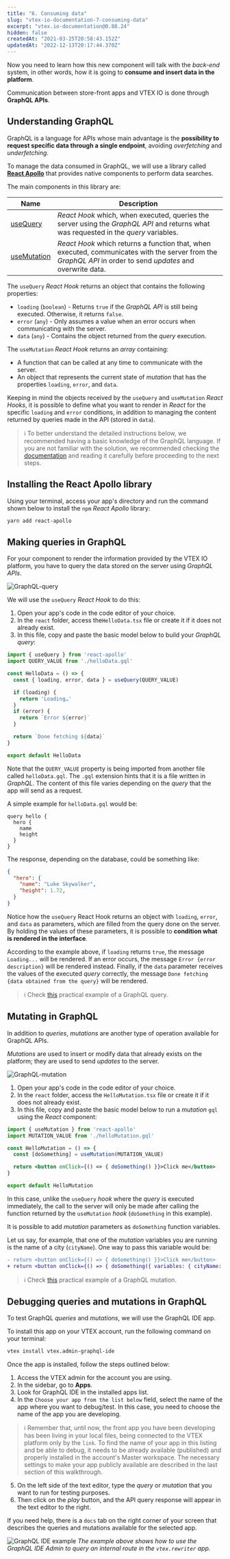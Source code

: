 ```yaml
---
title: "6. Consuming data"
slug: "vtex-io-documentation-7-consuming-data"
excerpt: "vtex.io-documentation@0.88.24"
hidden: false
createdAt: "2021-03-25T20:58:43.152Z"
updatedAt: "2022-12-13T20:17:44.370Z"
---
```


Now you need to learn how this new component will talk with the *back-end* system, in other words, how it is going to **consume and insert data in the platform**.

Communication between store-front apps and VTEX IO is done through **GraphQL APIs**.

## Understanding GraphQL

GraphQL is a language for APIs whose main advantage is the **possibility to request specific data through a single endpoint**, avoiding *overfetching* and *underfetching*.

To manage the data consumed in GraphQL, we will use a library called [**React Apollo**](https://www.npmjs.com/package/react-apollo) that provides native components to perform data searches.

The main components in this library are:

| Name                                                                    | Description                                                                                                                                                   |
| ----------------------------------------------------------------------- | ------------------------------------------------------------------------------------------------------------------------------------------------------------- |
| [useQuery](https://www.apollographql.com/docs/react/data/queries/)      | *React Hook* which, when executed, queries the server using the *GraphQL API* and returns what was requested in the *query* variables.                        |
| [useMutation](https://www.apollographql.com/docs/react/data/mutations/) | *React Hook* which returns a function that, when executed, communicates with the server from the *GraphQL API* in order to send *updates* and overwrite data. |

The `useQuery` *React Hook* returns an object that contains the following properties:

- `loading` (`boolean`) - Returns `true` if the *GraphQL API* is still being executed. Otherwise, it returns `false`.
- `error` (`any`) - Only assumes a value when an error occurs when communicating with the server.
- `data` (`any`) - Contains the object returned from the *query* execution.

The `useMutation` *React Hook* returns an *array* containing:

- A function that can be called at any time to communicate with the server.
- An object that represents the current state of *mutation* that has the properties `loading`, `error`, and `data`.

Keeping in mind the objects received by the `useQuery` and `useMutation` *React Hooks*, it is possible to define what you want to render in *React* for the specific `loading` and `error` conditions, in addition to managing the content returned by queries made in the API (stored in `data`).

> ℹ️ To better understand the detailed instructions below, we recommended having a basic knowledge of the GraphQL language. If you are not familiar with the solution, we recommended checking the [documentation](https://graphql.org/learn/) and reading it carefully before proceeding to the next steps.

## Installing the React Apollo library

Using your terminal, access your app's directory and run the command shown below to install the `npm` *React Apollo* library:

```sh
yarn add react-apollo
```

## Making queries in GraphQL

For your component to render the information provided by the VTEX IO platform, you have to query the data stored on the server using *GraphQL APIs*.

![GraphQL-query](https://raw.githubusercontent.com/vtexdocs/dev-portal-content/main/images/vtex-io-documentation-7-consuming-data-0.png)

We will use the `useQuery` *React Hook* to do this:

1. Open your app's code in the code editor of your choice.
2. In the `react` folder, access the`HelloData.tsx` file or create it if it does not already exist.
3. In this file, copy and paste the basic model below to build your *GraphQL query*:

```jsx
import { useQuery } from 'react-apollo'
import QUERY_VALUE from './helloData.gql'

const HelloData = () => {
  const { loading, error, data } = useQuery(QUERY_VALUE)

  if (loading) {
    return 'Loading…'
  }
  if (error) {
    return `Error ${error}`
  }

  return `Done fetching ${data}`
}

export default HelloData
```

Note that the `QUERY_VALUE` property is being imported from another file called `helloData.gql`. The `.gql` extension hints that it is a file written in *GraphQL*. The content of this file varies depending on the *query* that the app will send as a request.

A simple example for `helloData.gql` would be:

```gql
query hello {
  hero {
    name  
    height
  }
}
```

The response, depending on the database, could be something like:

```json
{
  "hero": {
    "name": "Luke Skywalker",
    "height": 1.72,
  }
}
```

Notice how the `useQuery` React Hook returns an object with `loading`, `error`, and `data` as parameters, which are filled from the query done on the server. By holding the values of these parameters, it is possible to **condition what is rendered in the interface**.

According to the example above, if `loading` returns `true`, the message `Loading...` will be rendered. If an error occurs, the message `Error {error description}` will be rendered instead. Finally, if the `data` parameter receives the values of the executed *query* correctly, the message `Done fetching {data obtained from the query}` will be rendered.

> ℹ️ Check [this](https://www.apollographql.com/docs/react/data/queries/) practical example of a GraphQL query.

## Mutating in GraphQL

In addition to *queries*, *mutations* are another type of operation available for GraphQL APIs.

*Mutations* are used to insert or modify data that already exists on the platform; they are used to send *updates* to the server.

![GraphQL-mutation](https://raw.githubusercontent.com/vtexdocs/dev-portal-content/main/images/vtex-io-documentation-7-consuming-data-1.png)

1. Open your app's code in the code editor of your choice.
2. In the `react` folder, access the `HelloMutation.tsx` file or create it if it does not already exist.
3. In this file, copy and paste the basic model below to run a *mutation* `gql` using the *React* component:

```jsx
import { useMutation } from 'react-apollo'
import MUTATION_VALUE from './helloMutation.gql'

const HelloMutation = () => {
  const [doSomething] = useMutation(MUTATION_VALUE)

  return <button onClick={() => { doSomething() }}>Click me</button>
}

export default HelloMutation
```

In this case, unlike the `useQuery` *hook* where the *query* is executed immediately, the call to the server will only be made after calling the function returned by the `useMutation` *hook* (`doSomething` in this example).

It is possible to add *mutation* parameters as `doSomething` function variables.

Let us say, for example, that one of the *mutation* variables you are running is the name of a city (`cityName`). One way to pass this variable would be:

```diff
- return <button onClick={() => { doSomething() }}>Click me</button>
+ return <button onClick={() => { doSomething({ variables: { cityName: 'Rio' ) }}>Click me</button>
```

> ℹ️ Check [this](https://www.apollographql.com/docs/react/data/mutations/) practical example of a GraphQL mutation.

## Debugging queries and mutations in GraphQL

To test GraphQL *queries* and *mutations*, we will use the GraphQL IDE app.

To install this app on your VTEX account, run the following command on your terminal:

```sh
vtex install vtex.admin-graphql-ide
```

Once the app is installed, follow the steps outlined below:

1. Access the VTEX admin for the account you are using.
2. In the sidebar, go to **Apps**.
3. Look for GraphQL IDE in the installed apps list.
4. In the `Choose your app from the list below` field, select the name of the app where you want to debug/test. In this case, you need to choose the name of the app you are developing.

> ℹ️ Remember that, until now, the front app you have been developing has been living in your local files, being connected to the VTEX platform only by the `link`. To find the name of your app in this listing and be able to debug, it needs to be already available (published) and properly installed in the account's Master workspace. The necessary settings to make your app publicly available are described in the last section of this walkthrough.

5. On the left side of the text editor, type the *query* or *mutation* that you want to run for testing purposes.
6. Then click on the *play* button, and the API query response will appear in the text editor to the right.

If you need help, there is a `docs` tab on the right corner of your screen that describes the queries and mutations available for the selected app.

![GraphQL IDE example](https://raw.githubusercontent.com/vtexdocs/dev-portal-content/main/images/vtex-io-documentation-7-consuming-data-2.png)
*The example above shows how to use the GraphQL IDE Admin to query an internal route in the `vtex.rewriter` app.*
